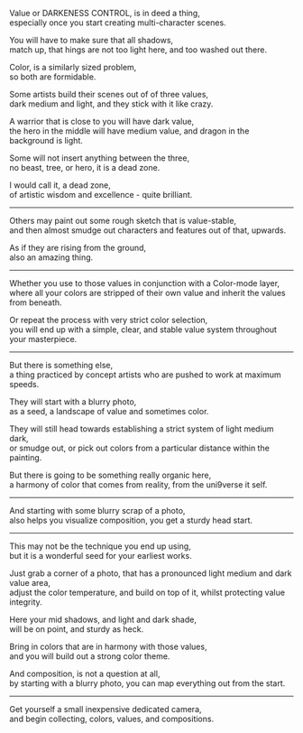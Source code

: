 Value or DARKENESS CONTROL, is in deed a thing,\
especially once you start creating multi-character scenes.

You will have to make sure that all shadows,\
match up, that hings are not too light here, and too washed out there.

Color, is a similarly sized problem,\
so both are formidable.

Some artists build their scenes out of of three values,\
dark medium and light, and they stick with it like crazy.

A warrior that is close to you will have dark value,\
the hero in the middle will have medium value, and dragon in the background is light.

Some will not insert anything between the three,\
no beast, tree, or hero, it is a dead zone.

I would call it, a dead zone,\
of artistic wisdom and excellence - quite brilliant.

---

Others may paint out some rough sketch that is value-stable,\
and then almost smudge out characters and features out of that, upwards.

As if they are rising from the ground,\
also an amazing thing.

---

Whether you use to those values in conjunction with a Color-mode layer,\
where all your colors are stripped of their own value and inherit the values from beneath.

Or repeat the process with very strict color selection,\
you will end up with a simple, clear, and stable value system throughout your masterpiece.

---

But there is something else,\
a thing practiced by concept artists who are pushed to work at maximum speeds.

They will start with a blurry photo,\
as a seed, a landscape of value and sometimes color.

They will still head towards establishing a strict system of light medium dark,\
or smudge out, or pick out colors from a particular distance within the painting.

But there is going to be something really organic here,\
a harmony of color that comes from reality, from the uni9verse it self.

---

And starting with some blurry scrap of a photo,\
also helps you visualize composition, you get a sturdy head start.

---

This may not be the technique you end up using,\
but it is a wonderful seed for your earliest works.

Just grab a corner of a photo, that has a pronounced light medium and dark value area,\
adjust the color temperature, and build on top of it, whilst protecting value integrity.

Here your mid shadows, and light and dark shade,\
will be on point, and sturdy as heck.

Bring in colors that are in harmony with those values,\
and you will build out a strong color theme.

And composition, is not a question at all,\
by starting with a blurry photo, you can map everything out from the start.

---

Get yourself a small inexpensive dedicated camera,\
and begin collecting, colors, values, and compositions.
